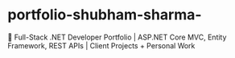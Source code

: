 # portfolio-shubham-sharma-
🚀 Full-Stack .NET Developer Portfolio | ASP.NET Core MVC, Entity Framework, REST APIs | Client Projects + Personal Work
